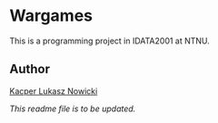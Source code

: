 # Wargames
This is a programming project in IDATA2001 at NTNU.  

## Author
[Kacper Lukasz Nowicki](https://github.com/nokacper24)

*This readme file is to be updated.*